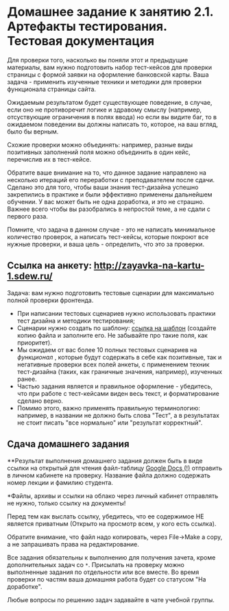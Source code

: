 # Домашнее задание к занятию 2.1. Артефакты тестирования. Тестовая документация

Для проверки того, насколько вы поняли этот и предыдущие материалы, вам нужно подготовить набор тест-кейсов для проверки страницы с формой заявки на оформление банковской карты. Ваша задача - применить изученные техники и методики для проверки функционала страницы сайта. 

Ожидаемым результатом будет существующее поведение, в случае, если оно не противоречит логике и здравому смыслу (например, отсуствующие ограничения в полях ввода) но если вы видите баг, то в ожидаемом поведении вы должны написать то, которое, на ваш вгляд, было бы верным.

Схожие проверки можно объединять: например, разные виды позитивных заполнений поля можно объединить в один кейс, перечислив их в тест-кейсе.

Обратите ваше внимание на то, что данное задание направлено на несколько итераций его переработки с преподавателем после сдачи. Сделано это для того, чтобы ваши знания тест-дизайна успешно закрепились в практике и были эффективно применены дальнейшем обучении. У вас может быть не одна доработка, и это не страшно. Важнее всего чтобы вы разобрались в непростой теме, а не сдали с первого раза.

Помните, что задача в данном случае - это не написать минимальное количество проверок, а написать тест-кейсы, которые покроют все нужные проверки, и ваша цель - определить, что это за проверки.


## Ссылка на анкету: http://zayavka-na-kartu-1.sdew.ru/

Задача: вам нужно подготовить тестовые сценарии для максимально полной проверки фронтенда. 
* При написании тестовых сценариев нужно использовать практики тест дизайна и методики тестирования;
* Сценарии нужно создать по шаблону: <a href="https://docs.google.com/spreadsheets/d/1sUZ1GbLdJLubR1Px_4YCy5BGdhFT-FmxHiR-luC9_X8/edit?usp=sharing">ссылка на шаблон</a> (создайте копию файла и заполните его. Не забывайте про такие поля, как приоритет).
* Мы ожидаем от вас более 10 полных тестовых сценариев на *функционал* , которые будут содержать в себе как позитивные, так и негативные проверки всех полей анкеты, с применением техник тест-дизайна (таких, как граничные значения, например), изученных ранее. 
* Частью задания является и правильное оформление - убедитесь, что при работе с тест-кейсами виден весь текст, и форматирование сделано верно.
* Помимо этого, важно применять правильную терминологию: например, в названии не должно быть слова "Тест", а в результатах не стоит писать "все нормально" или "результат корректный".

## Сдача домашнего задания

**Результат выполнения домашнего задания должен быть в виде ссылки на открытый для чтения файл-таблицу <a href="https://docs.google.com">Google Docs (!)</a> отправить в личном кабинете на проверку. Название файла должно содержать номер лекции и фамилию студента. 

*Файлы, архивы и ссылки на облако через личный кабинет отправлять не нужно, только ссылку на документы!

Перед тем как выслать ссылку, убедитесь, что ее содержимое НЕ является приватным (Открыто на просмотр всем, у кого есть ссылка).

Обратите внимание, что файл надо копировать, через File->Make a copy, а не запрашивать права на редактирование.

Все задания обязательны к выполнению для получения зачета, кроме дополнительных задач со `*`. Присылать на проверку можно выполненные задания по отдельности или все вместе. Во время проверки по частям ваша домашняя работа будет со статусом "На доработке".

Любые вопросы по решению задач задавайте в чате учебной группы.
